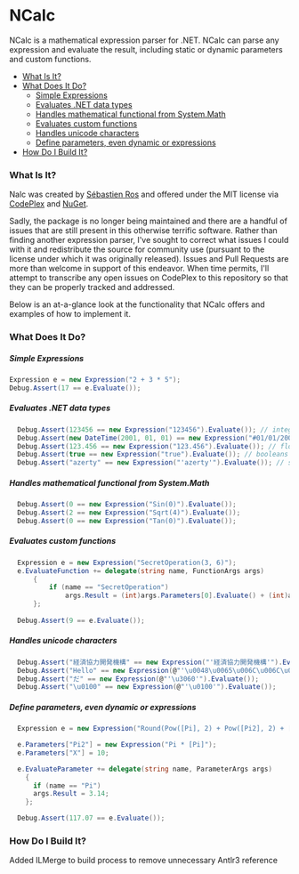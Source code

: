# NCalc  
NCalc is a mathematical expression parser for .NET. NCalc can parse any expression and evaluate the result, including static or dynamic parameters and custom functions.

  - [What Is It?](#what-is-it)
  - [What Does It Do?](#what-does-it-do)
      - [Simple Expressions](#)
      - [Evaluates .NET data types](#)
      - [Handles mathematical functional from System.Math](#)
      - [Evaluates custom functions](#)
      - [Handles unicode characters](#)
      - [Define parameters, even dynamic or expressions](#)
  - [How Do I Build It?](#how-do-i-build-it)

### What Is It?
Nalc was created by [Sébastien Ros](https://www.codeplex.com/site/users/view/sebastienros) and offered under the MIT license via [CodePlex](https://ncalc.codeplex.com/) and [NuGet](https://www.nuget.org/packages/ncalc/). 

Sadly, the package is no longer being maintained and there are a handful of issues that are still present in this otherwise terrific software. Rather than finding another expression parser, I've sought to correct what issues I could with it and redistribute the source for community use (pursuant to the license under which it was originally released). Issues and Pull Requests are more than welcome in support of this endeavor. When time permits, I'll attempt to transcribe any open issues on CodePlex to this repository so that they can be properly tracked and addressed.

Below is an at-a-glance look at the functionality that NCalc offers and examples of how to implement it.

### What Does It Do?
##### Simple Expressions
```c#
Expression e = new Expression("2 + 3 * 5");
Debug.Assert(17 == e.Evaluate());
```

##### Evaluates .NET data types
```c#
  Debug.Assert(123456 == new Expression("123456").Evaluate()); // integers
  Debug.Assert(new DateTime(2001, 01, 01) == new Expression("#01/01/2001#").Evaluate()); // date and times
  Debug.Assert(123.456 == new Expression("123.456").Evaluate()); // floating point numbers
  Debug.Assert(true == new Expression("true").Evaluate()); // booleans
  Debug.Assert("azerty" == new Expression("'azerty'").Evaluate()); // strings
```

##### Handles mathematical functional from System.Math
```c#
  Debug.Assert(0 == new Expression("Sin(0)").Evaluate());
  Debug.Assert(2 == new Expression("Sqrt(4)").Evaluate());
  Debug.Assert(0 == new Expression("Tan(0)").Evaluate());
```

##### Evaluates custom functions
```c#
  Expression e = new Expression("SecretOperation(3, 6)");
  e.EvaluateFunction += delegate(string name, FunctionArgs args)
      {
          if (name == "SecretOperation")
              args.Result = (int)args.Parameters[0].Evaluate() + (int)args.Parameters[1].Evaluate();
      };
  
  Debug.Assert(9 == e.Evaluate());
```

##### Handles unicode characters
```c#
  Debug.Assert("経済協力開発機構" == new Expression("'経済協力開発機構'").Evaluate());
  Debug.Assert("Hello" == new Expression(@"'\u0048\u0065\u006C\u006C\u006F'").Evaluate());
  Debug.Assert("だ" == new Expression(@"'\u3060'").Evaluate());
  Debug.Assert("\u0100" == new Expression(@"'\u0100'").Evaluate());
```

##### Define parameters, even dynamic or expressions
```c#
  Expression e = new Expression("Round(Pow([Pi], 2) + Pow([Pi2], 2) + [X], 2)");

  e.Parameters["Pi2"] = new Expression("Pi * [Pi]");
  e.Parameters["X"] = 10;

  e.EvaluateParameter += delegate(string name, ParameterArgs args)
    {
      if (name == "Pi")
      args.Result = 3.14;
    };

  Debug.Assert(117.07 == e.Evaluate());
```

### How Do I Build It?
Added ILMerge to build process to remove unnecessary Antlr3 reference
